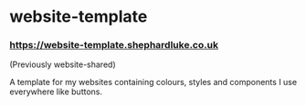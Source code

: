 # website-template
### https://website-template.shephardluke.co.uk

(Previously website-shared)

A template for my websites containing colours, styles and components I use everywhere like buttons.